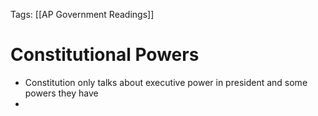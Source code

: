 Tags: [[AP Government Readings]]

# Constitutional Powers
- Constitution only talks about executive power in president and some powers they have
- 